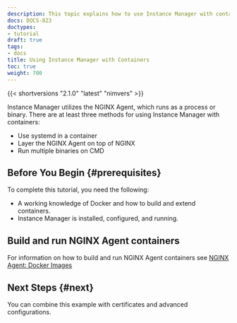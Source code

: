 ```yaml
---
description: This topic explains how to use Instance Manager with containers.
docs: DOCS-823
doctypes:
- tutorial
draft: true
tags:
- docs
title: Using Instance Manager with Containers
toc: true
weight: 700
---
```


{{< shortversions "2.1.0" "latest" "nimvers" >}}

Instance Manager utilizes the NGINX Agent, which runs as a process or binary. There are at least three methods for using Instance Manager with containers:

- Use systemd in a container
- Layer the NGINX Agent on top of NGINX
- Run multiple binaries on CMD

## Before You Begin {#prerequisites}

To complete this tutorial, you need the following:

- A working knowledge of Docker and how to build and extend containers.
- Instance Manager is installed, configured, and running.

## Build and run NGINX Agent containers

For information on how to build and run NGINX Agent containers see [NGINX Agent: Docker Images](https://docs.nginx.com/nginx-agent/docker-images/)

## Next Steps {#next}

You can combine this example with certificates and advanced configurations.

<br>
